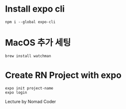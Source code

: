 # Install expo cli
```text
npm i --global expo-cli
```

# MacOS 추가 세팅
```text
brew install watchman
```

# Create RN Project with expo
```text
expo init project-name
expo login
```

Lecture by Nomad Coder
